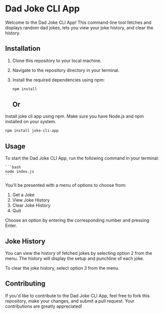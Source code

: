 # Dad Joke CLI App

Welcome to the Dad Joke CLI App! This command-line tool fetches and displays random dad jokes, lets you view your joke history, and clear the history.

## Installation

1. Clone this repository to your local machine.

2. Navigate to the repository directory in your terminal.

3. Install the required dependencies using npm:

   ```bash
   npm install
   ```
   ## Or

Install joke cli app using npm. Make sure you have Node.js and npm installed on your system.

```bash
npm install joke-cli-app
```

## Usage

To start the Dad Joke CLI App, run the following command in your terminal:

    ```bash
    node index.js
    ```

You'll be presented with a menu of options to choose from:

1. Get a Joke
2. View Joke History
3. Clear Joke History
4. Quit

Choose an option by entering the corresponding number and pressing Enter.

## Joke History

You can view the history of fetched jokes by selecting option 2 from the menu. The history will display the setup and punchline of each joke.

To clear the joke history, select option 3 from the menu.

## Contributing

If you'd like to contribute to the Dad Joke CLI App, feel free to fork this repository, make your changes, and submit a pull request. Your contributions are greatly appreciated!